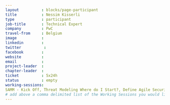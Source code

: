 ```yaml
---
layout          : blocks/page-participant
title           : Nessim Kisserli
type            : participant
job-title       : Technical Expert
company         : PwC
travel-from     : Belgium
image           :
linkedin        :
twitter          :
facebook        :
website         :
email           :
project-leader  :
chapter-leader  :
ticket          : 5x24h
status          : empty
working-sessions:
SAMM - Kick Off, Threat Modeling Where do I Start?, Define Agile Security Practices, Agile Practices for Security Teams, Scaling Static Analysis Reviews and Deployments, 
# add above a comma delimited list of the Working Sessions you would like to attend (use the session's title)
---
```


<!-- put more details about participant here -->
